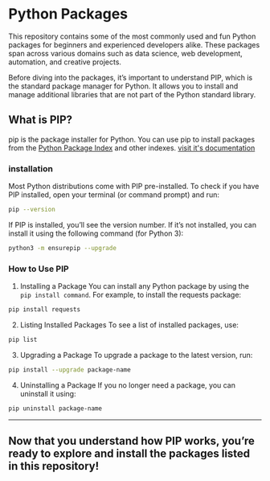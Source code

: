 # Python Packages
This repository contains some of the most commonly used and fun Python packages for beginners and experienced developers alike. These packages span across various domains such as data science, web development, automation, and creative projects.

Before diving into the packages, it’s important to understand PIP, which is the standard package manager for Python. It allows you to install and manage additional libraries that are not part of the Python standard library.

## What is PIP?
pip is the package installer for Python. You can use pip to install packages from the [Python Package Index](https://pypi.org/) and other indexes.
[visit it's documentation](https://pip.pypa.io/en/stable/installation/)

### installation
Most Python distributions come with PIP pre-installed. To check if you have PIP installed, open your terminal (or command prompt) and run:

```bash
pip --version
```
If PIP is installed, you’ll see the version number. If it’s not installed, you can install it using the following command (for Python 3):

```bash
python3 -m ensurepip --upgrade
```
### How to Use PIP
1. Installing a Package
You can install any Python package by using the `pip install command`. For example, to install the requests package:
```bash
pip install requests
```
2. Listing Installed Packages
To see a list of installed packages, use:
```bash
pip list
```
3. Upgrading a Package
To upgrade a package to the latest version, run:
```bash
pip install --upgrade package-name
```
4. Uninstalling a Package
If you no longer need a package, you can uninstall it using:
```bash
pip uninstall package-name
```
---
Now that you understand how PIP works, you’re ready to explore and install the packages listed in this repository!
---